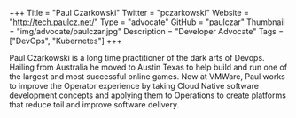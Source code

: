 +++
Title = "Paul Czarkowski"
Twitter = "pczarkowski"
Website = "http://tech.paulcz.net/"
Type = "advocate"
GitHub = "paulczar"
Thumbnail = "img/advocate/paulczar.jpg"
Description = "Developer Advocate"
Tags = ["DevOps", "Kubernetes"]
+++

Paul Czarkowski is a long time practitioner of the dark arts of Devops. Hailing from Australia he moved to Austin Texas to help build and run one of the largest and most successful online games. Now at VMWare, Paul works to improve the Operator experience by taking Cloud Native software development concepts and applying them to Operations to create platforms that reduce toil and improve software delivery.
